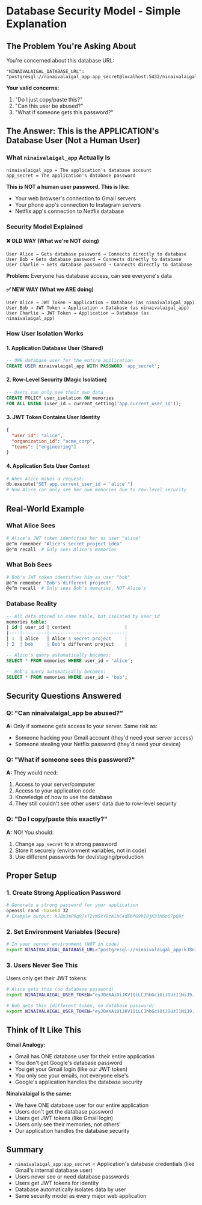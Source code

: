 # Database Security Model - Simple Explanation

## The Problem You're Asking About

You're concerned about this database URL:
```
"NINAIVALAIGAL_DATABASE_URL": "postgresql://ninaivalaigal_app:app_secret@localhost:5432/ninaivalaigal_db"
```

**Your valid concerns:**
1. "Do I just copy/paste this?"
2. "Can this user be abused?"
3. "What if someone gets this password?"

## The Answer: This is the APPLICATION's Database User (Not a Human User)

### What `ninaivalaigal_app` Actually Is

```
ninaivalaigal_app = The application's database account
app_secret = The application's database password
```

**This is NOT a human user password. This is like:**
- Your web browser's connection to Gmail servers
- Your phone app's connection to Instagram servers
- Netflix app's connection to Netflix database

### Security Model Explained

#### ❌ OLD WAY (What we're NOT doing)
```
User Alice → Gets database password → Connects directly to database
User Bob → Gets database password → Connects directly to database
User Charlie → Gets database password → Connects directly to database
```
**Problem:** Everyone has database access, can see everyone's data

#### ✅ NEW WAY (What we ARE doing)
```
User Alice → JWT Token → Application → Database (as ninaivalaigal_app)
User Bob → JWT Token → Application → Database (as ninaivalaigal_app)
User Charlie → JWT Token → Application → Database (as ninaivalaigal_app)
```

### How User Isolation Works

#### 1. Application Database User (Shared)
```sql
-- ONE database user for the entire application
CREATE USER ninaivalaigal_app WITH PASSWORD 'app_secret';
```

#### 2. Row-Level Security (Magic Isolation)
```sql
-- Users can only see their own data
CREATE POLICY user_isolation ON memories
FOR ALL USING (user_id = current_setting('app.current_user_id'));
```

#### 3. JWT Token Contains User Identity
```json
{
  "user_id": "alice",
  "organization_id": "acme_corp",
  "teams": ["engineering"]
}
```

#### 4. Application Sets User Context
```python
# When Alice makes a request:
db.execute("SET app.current_user_id = 'alice'")
# Now Alice can only see her own memories due to row-level security
```

## Real-World Example

### What Alice Sees
```bash
# Alice's JWT token identifies her as user "alice"
@e^m remember "Alice's secret project idea"
@e^m recall  # Only sees Alice's memories
```

### What Bob Sees
```bash
# Bob's JWT token identifies him as user "bob"
@e^m remember "Bob's different project"
@e^m recall  # Only sees Bob's memories, NOT Alice's
```

### Database Reality
```sql
-- All data stored in same table, but isolated by user_id
memories table:
| id | user_id | content                    |
|----|---------|----------------------------|
| 1  | alice   | Alice's secret project     |
| 2  | bob     | Bob's different project    |

-- Alice's query automatically becomes:
SELECT * FROM memories WHERE user_id = 'alice';

-- Bob's query automatically becomes:
SELECT * FROM memories WHERE user_id = 'bob';
```

## Security Questions Answered

### Q: "Can ninaivalaigal_app be abused?"
**A:** Only if someone gets access to your server. Same risk as:
- Someone hacking your Gmail account (they'd need your server access)
- Someone stealing your Netflix password (they'd need your device)

### Q: "What if someone sees this password?"
**A:** They would need:
1. Access to your server/computer
2. Access to your application code
3. Knowledge of how to use the database
4. They still couldn't see other users' data due to row-level security

### Q: "Do I copy/paste this exactly?"
**A:** NO! You should:
1. Change `app_secret` to a strong password
2. Store it securely (environment variables, not in code)
3. Use different passwords for dev/staging/production

## Proper Setup

### 1. Create Strong Application Password
```bash
# Generate a strong password for your application
openssl rand -base64 32
# Example output: kJ8n3mP9qR7sT2vW5xY8zA1bC4dE6fG9hI0jK3lM6nO7pQ8r
```

### 2. Set Environment Variables (Secure)
```bash
# In your server environment (NOT in code)
export NINAIVALAIGAL_DATABASE_URL="postgresql://ninaivalaigal_app:kJ8n3mP9qR7sT2vW5xY8zA1bC4dE6fG9hI0jK3lM6nO7pQ8r@localhost:5432/ninaivalaigal_db"
```

### 3. Users Never See This
Users only get their JWT tokens:
```bash
# Alice gets this (no database password)
export NINAIVALAIGAL_USER_TOKEN="eyJ0eXAiOiJKV1QiLCJhbGciOiJIUzI1NiJ9..."

# Bob gets this (different token, no database password)
export NINAIVALAIGAL_USER_TOKEN="eyJ0eXAiOiJKV1QiLCJhbGciOiJIUzI1NiJ9..."
```

## Think of It Like This

**Gmail Analogy:**
- Gmail has ONE database user for their entire application
- You don't get Google's database password
- You get your Gmail login (like our JWT token)
- You only see your emails, not everyone else's
- Google's application handles the database security

**Ninaivalaigal is the same:**
- We have ONE database user for our entire application
- Users don't get the database password
- Users get JWT tokens (like Gmail login)
- Users only see their memories, not others'
- Our application handles the database security

## Summary

- `ninaivalaigal_app:app_secret` = Application's database credentials (like Gmail's internal database user)
- Users never see or need database passwords
- Users get JWT tokens for identity
- Database automatically isolates data by user
- Same security model as every major web application
